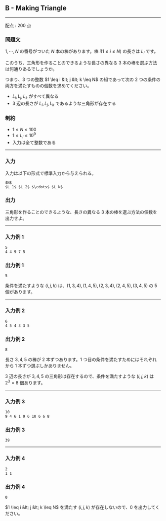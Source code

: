 ## B - Making Triangle
---

配点 : $200$ 点

### 問題文

$1, \cdots, N$ の番号がついた $N$ 本の棒があります。棒 $i (1 \leq i \leq N)$ の長さは $L_i$ です。

このうち、三角形を作ることのできるような長さの異なる $3$ 本の棒を選ぶ方法は何通りあるでしょうか。

つまり、$3$ つの整数 $1 \leq i &lt; j &lt; k \leq N$ の組であって次の $2$ つの条件の両方を満たすものの個数を求めてください。

- $L_i, L_j, L_k$ がすべて異なる
- $3$ 辺の長さが $L_i, L_j, L_k$ であるような三角形が存在する

### 制約

- $1 \leq N \leq 100$
- $1 \leq L_i \leq 10^9$
- 入力は全て整数である

---


### 入力

入力は以下の形式で標準入力から与えられる。

```
$N$
$L_1$ $L_2$ $\cdots$ $L_N$

```

### 出力

三角形を作ることのできるような、長さの異なる $3$ 本の棒を選ぶ方法の個数を出力せよ。

---


### 入力例 1

```
5
4 4 9 7 5

```

### 出力例 1

```
5

```

条件を満たすような $(i, j, k)$ は、$(1, 3, 4), (1, 4, 5), (2, 3, 4), (2, 4, 5), (3, 4, 5)$ の $5$ 個があります。

---


### 入力例 2

```
6
4 5 4 3 3 5

```

### 出力例 2

```
8

```

長さ $3, 4, 5$ の棒が $2$ 本ずつあります。$1$ つ目の条件を満たすためにはそれぞれから $1$ 本ずつ選ぶしかありません。

$3$ 辺の長さが $3, 4, 5$ の三角形は存在するので、条件を満たすような $(i, j, k)$ は $2 ^ 3 = 8$ 個あります。

---


### 入力例 3

```
10
9 4 6 1 9 6 10 6 6 8

```

### 出力例 3

```
39

```

---


### 入力例 4

```
2
1 1

```

### 出力例 4

```
0

```

$1 \leq i &lt; j &lt; k \leq N$ を満たす $(i, j, k)$ が存在しないので、$0$ を出力してください。
